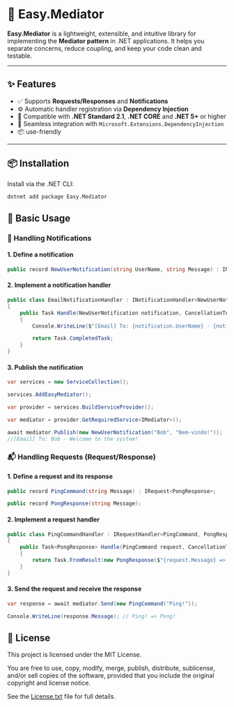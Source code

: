# 🚀 Easy.Mediator

**Easy.Mediator** is a lightweight, extensible, and intuitive library for implementing the **Mediator pattern** in .NET applications. It helps you separate concerns, reduce coupling, and keep your code clean and testable.

---

## ✨ Features

- ✅ Supports **Requests/Responses** and **Notifications**
- ⚙️ Automatic handler registration via **Dependency Injection**
- 🔄 Compatible with **.NET Standard 2.1**, **.NET CORE** and **.NET 5+** or higher
- 🔌 Seamless integration with `Microsoft.Extensions.DependencyInjection`
- 📦 use-friendly

---

## 📦 Installation

Install via the .NET CLI:

```bash
dotnet add package Easy.Mediator
```

## 🚀 Basic Usage

### 🔔 Handling Notifications

#### 1. Define a notification

```csharp
public record NewUserNotification(string UserName, string Message) : INotification;

```
#### 2. Implement a notification handler
```csharp
public class EmailNotificationHandler : INotificationHandler<NewUserNotification>
{
    public Task Handle(NewUserNotification notification, CancellationToken cancellationToken = default)
    {
        Console.WriteLine($"[Email] To: {notification.UserName} - {notification.Message}");

        return Task.CompletedTask;
    }
}
```
#### 3. Publish the notification
```csharp
var services = new ServiceCollection();

services.AddEasyMediator();

var provider = services.BuildServiceProvider();

var mediator = provider.GetRequiredService<IMediator>();

await mediator.Publish(new NewUserNotification("Bob", "Bem-vindo!"));
//[Email] To: Bob - Welcome to the system!
```
### 📬 Handling Requests (Request/Response)

#### 1. Define a request and its response
```csharp
public record PingCommand(string Message) : IRequest<PongResponse>;

public record PongResponse(string Message);
```
#### 2. Implement a request handler
```csharp
public class PingCommandHandler : IRequestHandler<PingCommand, PongResponse>
{
    public Task<PongResponse> Handle(PingCommand request, CancellationToken cancellationToken = default)
    {
        return Task.FromResult(new PongResponse($"{request.Message} => Pong!"));
    }
}
```
#### 3. Send the request and receive the response
```csharp
var response = await mediator.Send(new PingCommand("Ping!"));

Console.WriteLine(response.Message); // Ping! => Pong!
```

## 📃 License
This project is licensed under the MIT License.

You are free to use, copy, modify, merge, publish, distribute, sublicense, and/or sell copies of the software, provided that you include the original copyright
and license notice.

See the [License.txt](LICENSE.txt) file for full details.
